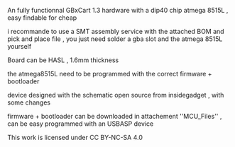 


An fully functionnal GBxCart 1.3 hardware with a dip40 chip atmega 8515L , easy findable for cheap

i recommande to use a SMT assembly service with the attached BOM and pick and place file , you just need solder a gba slot and the atmega 8515L yourself

Board can be HASL , 1.6mm thickness



the atmega8515L need to be programmed with the correct firmware + bootloader



device designed with the schematic open source from insidegadget , with some changes

firmware + bootloader can be downloaded in attachement ''MCU_Files'' , can be easy programmed with an USBASP device




This work is licensed under CC BY-NC-SA 4.0



<a href="https://zupimages.net/viewer.php?id=23/17/nhz3.jpg"><img src="https://zupimages.net/up/23/17/nhz3.jpg" alt="" /></a>
